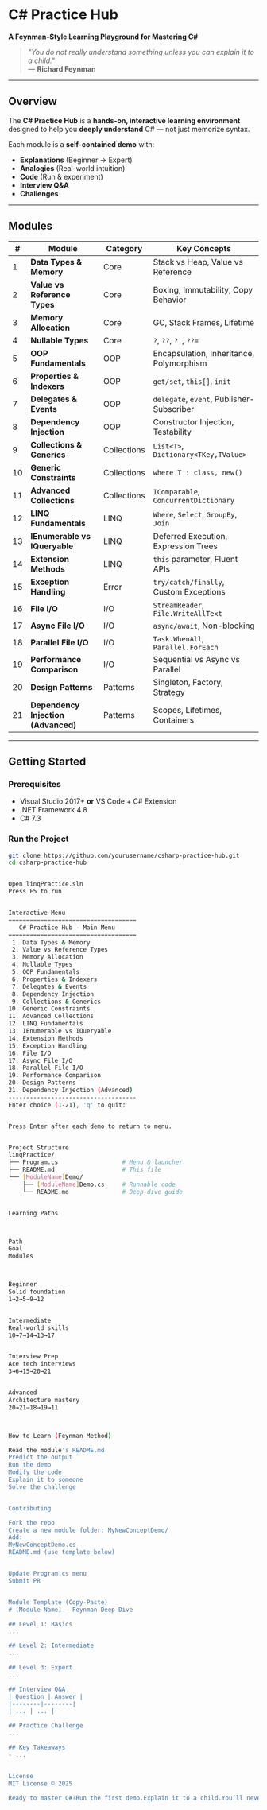 # C# Practice Hub  
**A Feynman-Style Learning Playground for Mastering C#**

> *"You do not really understand something unless you can explain it to a child."*  
> — **Richard Feynman**

---

## Overview

The **C# Practice Hub** is a **hands-on, interactive learning environment** designed to help you **deeply understand** C# — not just memorize syntax.

Each module is a **self-contained demo** with:
- **Explanations** (Beginner → Expert)
- **Analogies** (Real-world intuition)
- **Code** (Run & experiment)
- **Interview Q&A**
- **Challenges**

---

## Modules

| # | Module | Category | Key Concepts |
|---|--------|---------|--------------|
| 1 | **Data Types & Memory** | Core | Stack vs Heap, Value vs Reference |
| 2 | **Value vs Reference Types** | Core | Boxing, Immutability, Copy Behavior |
| 3 | **Memory Allocation** | Core | GC, Stack Frames, Lifetime |
| 4 | **Nullable Types** | Core | `?`, `??`, `?.`, `??=` |
| 5 | **OOP Fundamentals** | OOP | Encapsulation, Inheritance, Polymorphism |
| 6 | **Properties & Indexers** | OOP | `get/set`, `this[]`, `init` |
| 7 | **Delegates & Events** | OOP | `delegate`, `event`, Publisher-Subscriber |
| 8 | **Dependency Injection** | OOP | Constructor Injection, Testability |
| 9 | **Collections & Generics** | Collections | `List<T>`, `Dictionary<TKey,TValue>` |
|10| **Generic Constraints** | Collections | `where T : class, new()` |
|11| **Advanced Collections** | Collections | `IComparable`, `ConcurrentDictionary` |
|12| **LINQ Fundamentals** | LINQ | `Where`, `Select`, `GroupBy`, `Join` |
|13| **IEnumerable vs IQueryable** | LINQ | Deferred Execution, Expression Trees |
|14| **Extension Methods** | LINQ | `this` parameter, Fluent APIs |
|15| **Exception Handling** | Error | `try/catch/finally`, Custom Exceptions |
|16| **File I/O** | I/O | `StreamReader`, `File.WriteAllText` |
|17| **Async File I/O** | I/O | `async/await`, Non-blocking |
|18| **Parallel File I/O** | I/O | `Task.WhenAll`, `Parallel.ForEach` |
|19| **Performance Comparison** | I/O | Sequential vs Async vs Parallel |
|20| **Design Patterns** | Patterns | Singleton, Factory, Strategy |
|21| **Dependency Injection (Advanced)** | Patterns | Scopes, Lifetimes, Containers |

---

## Getting Started

### Prerequisites
- Visual Studio 2017+ **or** VS Code + C# Extension
- .NET Framework 4.8
- C# 7.3

### Run the Project
```bash
git clone https://github.com/yourusername/csharp-practice-hub.git
cd csharp-practice-hub


Open linqPractice.sln
Press F5 to run


Interactive Menu
====================================
   C# Practice Hub - Main Menu
====================================
 1. Data Types & Memory
 2. Value vs Reference Types
 3. Memory Allocation
 4. Nullable Types
 5. OOP Fundamentals
 6. Properties & Indexers
 7. Delegates & Events
 8. Dependency Injection
 9. Collections & Generics
10. Generic Constraints
11. Advanced Collections
12. LINQ Fundamentals
13. IEnumerable vs IQueryable
14. Extension Methods
15. Exception Handling
16. File I/O
17. Async File I/O
18. Parallel File I/O
19. Performance Comparison
20. Design Patterns
21. Dependency Injection (Advanced)
------------------------------------
Enter choice (1-21), 'q' to quit:


Press Enter after each demo to return to menu.


Project Structure
linqPractice/
├── Program.cs                  # Menu & launcher
├── README.md                   # This file
└── [ModuleName]Demo/
    ├── [ModuleName]Demo.cs     # Runnable code
    └── README.md               # Deep-dive guide


Learning Paths



Path
Goal
Modules



Beginner
Solid foundation
1→2→5→9→12


Intermediate
Real-world skills
10→7→14→13→17


Interview Prep
Ace tech interviews
3→6→15→20→21


Advanced
Architecture mastery
20→21→18→19→11



How to Learn (Feynman Method)

Read the module's README.md
Predict the output
Run the demo
Modify the code
Explain it to someone
Solve the challenge


Contributing

Fork the repo
Create a new module folder: MyNewConceptDemo/
Add:
MyNewConceptDemo.cs
README.md (use template below)


Update Program.cs menu
Submit PR


Module Template (Copy-Paste)
# [Module Name] — Feynman Deep Dive

## Level 1: Basics
...

## Level 2: Intermediate
...

## Level 3: Expert
...

## Interview Q&A
| Question | Answer |
|--------|--------|
| ... | ... |

## Practice Challenge
...

## Key Takeaways
- ...


License
MIT License © 2025

Ready to master C#?Run the first demo.Explain it to a child.You’ll never forget it.


